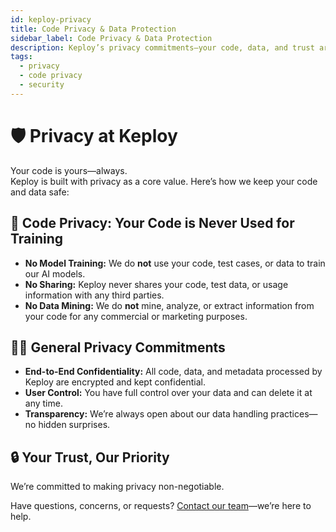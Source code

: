 ```yaml
---
id: keploy-privacy
title: Code Privacy & Data Protection
sidebar_label: Code Privacy & Data Protection
description: Keploy’s privacy commitments—your code, data, and trust are safe with us.
tags:
  - privacy
  - code privacy
  - security
---
```


# 🛡️ Privacy at Keploy

Your code is yours—always.  
Keploy is built with privacy as a core value. Here’s how we keep your code and data safe:

## 🚫 Code Privacy: Your Code is Never Used for Training

- **No Model Training:** We do **not** use your code, test cases, or data to train our AI models.
- **No Sharing:** Keploy never shares your code, test data, or usage information with any third parties.
- **No Data Mining:** We do **not** mine, analyze, or extract information from your code for any commercial or marketing purposes.

## 🕵️‍♂️ General Privacy Commitments

- **End-to-End Confidentiality:** All code, data, and metadata processed by Keploy are encrypted and kept confidential.
- **User Control:** You have full control over your data and can delete it at any time.
- **Transparency:** We’re always open about our data handling practices—no hidden surprises.

## 🔒 Your Trust, Our Priority

We’re committed to making privacy non-negotiable.

Have questions, concerns, or requests? [Contact our team](mailto:support@keploy.io)—we’re here to help.
